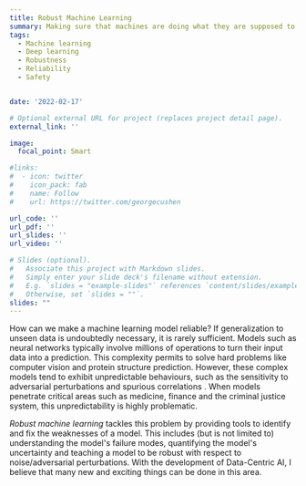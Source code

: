 ```yaml
---
title: Robust Machine Learning
summary: Making sure that machines are doing what they are supposed to do.
tags:
  - Machine learning
  - Deep learning
  - Robustness
  - Reliability
  - Safety


date: '2022-02-17'

# Optional external URL for project (replaces project detail page).
external_link: ''

image:
  focal_point: Smart

#links:
#  - icon: twitter
#    icon_pack: fab
#    name: Follow
#    url: https://twitter.com/georgecushen

url_code: ''
url_pdf: ''
url_slides: ''
url_video: ''

# Slides (optional).
#   Associate this project with Markdown slides.
#   Simply enter your slide deck's filename without extension.
#   E.g. `slides = "example-slides"` references `content/slides/example-slides.md`.
#   Otherwise, set `slides = ""`.
slides: ""
---
```


How can we make a machine learning model reliable? If generalization to unseen data is undoubtedly necessary, it is rarely sufficient. Models such as neural networks typically involve millions of operations to turn their input data into a prediction. This complexity permits to solve hard problems like computer vision and protein structure prediction. However, these complex models tend to exhibit unpredictable behaviours, such as the sensitivity to adversarial perturbations and spurious correlations . When models penetrate critical areas such as medicine, finance and the criminal justice system, this unpredictability is highly problematic.

*Robust machine learning* tackles this problem by providing tools to identify and fix the weaknesses of a model. This includes (but is not limited to) understanding the model's failure modes, quantifying the model's uncertainty and teaching a model to be robust with respect to noise/adversarial perturbations. With the development of Data-Centric AI, I believe that many new and exciting things can be done in this area.
